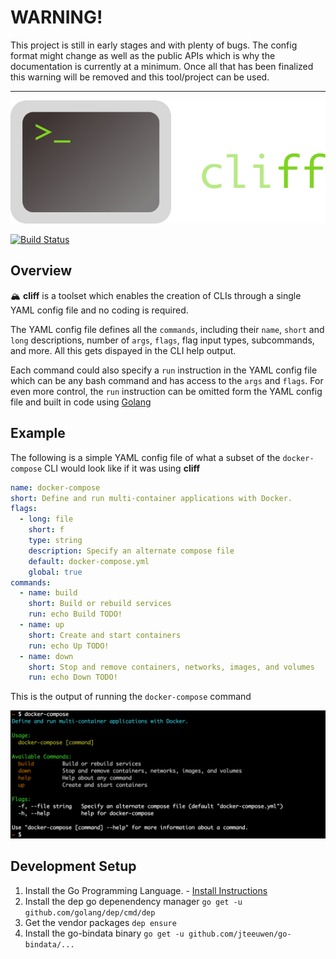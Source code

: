# WARNING!
This project is still in early stages and with plenty of bugs. The config format might change as well as the public APIs which is why the documentation is currently at a minimum. Once all that has been finalized this warning will be removed and this tool/project can be used.

---

![Universal API Logo](docs/assets/logo.png "Universal API Logo")

[![Build Status](https://travis-ci.com/egjiri/cliff.svg?branch=master)](https://travis-ci.com/egjiri/cliff)

## Overview
🏔 **cliff** is a toolset which enables the creation of CLIs through a single YAML config file and no coding is required.

The YAML config file defines all the `commands`, including their `name`, `short` and `long` descriptions, number of `args`, `flags`, flag input types, subcommands, and more. All this gets dispayed in the CLI help output.

Each command could also specify a `run` instruction in the YAML config file which can be any bash command and has access to the `args` and `flags`. For even more control, the `run` instruction can be omitted form the YAML config file and built in code using [Golang](https://golang.org/)

## Example
The following is a simple YAML config file of what a subset of the `docker-compose` CLI would look like if it was using **cliff**

```yaml
name: docker-compose
short: Define and run multi-container applications with Docker.
flags:
  - long: file
    short: f
    type: string
    description: Specify an alternate compose file
    default: docker-compose.yml
    global: true
commands:
  - name: build
    short: Build or rebuild services
    run: echo Build TODO!
  - name: up
    short: Create and start containers
    run: echo Up TODO!
  - name: down
    short: Stop and remove containers, networks, images, and volumes
    run: echo Down TODO!
```

This is the output of running the `docker-compose` command

![Universal API Logo](docs/assets/output.png "Universal API Logo")

## Development Setup
1. Install the Go Programming Language. - [Install Instructions](https://golang.org/doc/install)
2. Install the dep go depenendency manager `go get -u github.com/golang/dep/cmd/dep`
3. Get the vendor packages `dep ensure`
4. Install the go-bindata binary `go get -u github.com/jteeuwen/go-bindata/...`
